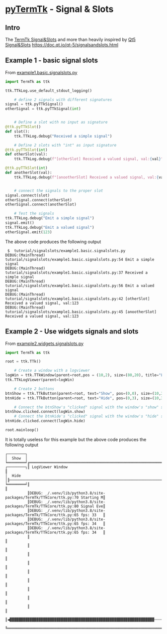 # [pyTermTk](https://github.com/ceccopierangiolieugenio/pyTermTk) - Signal & Slots

## Intro
The [TermTk Signal&Slots](https://ceccopierangiolieugenio.github.io/pyTermTk/TTkCore/signal.html) and more than heavily inspired by [Qt5 Signal&Slots](https://www.riverbankcomputing.com/static/Docs/PyQt5/signals_slots.html)
https://doc.qt.io/qt-5/signalsandslots.html


## Example 1 - basic signal slots
From [example1.basic.signalslots.py](signalslots/example1.basic.signalslots.py)
```python
import TermTk as ttk

ttk.TTkLog.use_default_stdout_logging()

    # define 2 signals with different signatures
signal = ttk.pyTTkSignal()
otherSignal = ttk.pyTTkSignal(int)


    # Define a slot with no input as signature
@ttk.pyTTkSlot()
def slot():
    ttk.TTkLog.debug("Received a simple signal")

    # Define 2 slots with "int" as input signature
@ttk.pyTTkSlot(int)
def otherSlot(val):
    ttk.TTkLog.debug(f"[otherSlot] Received a valued signal, val:{val}")

@ttk.pyTTkSlot(int)
def anotherSlot(val):
    ttk.TTkLog.debug(f"[anootherSlot] Received a valued signal, val:{val}")


    # connect the signals to the proper slot
signal.connect(slot)
otherSignal.connect(otherSlot)
otherSignal.connect(anotherSlot)

    # Test the signals
ttk.TTkLog.debug("Emit a simple signal")
signal.emit()
ttk.TTkLog.debug("Emit a valued signal")
otherSignal.emit(123)
```
The above code produces the following output

```text
 $  tutorial/signalslots/example1.basic.signalslots.py
DEBUG:(MainThread) tutorial/signalslots/example1.basic.signalslots.py:54 Emit a simple signal
DEBUG:(MainThread) tutorial/signalslots/example1.basic.signalslots.py:37 Received a simple signal
DEBUG:(MainThread) tutorial/signalslots/example1.basic.signalslots.py:56 Emit a valued signal
DEBUG:(MainThread) tutorial/signalslots/example1.basic.signalslots.py:42 [otherSlot] Received a valued signal, val:123
DEBUG:(MainThread) tutorial/signalslots/example1.basic.signalslots.py:45 [anootherSlot] Received a valued signal, val:123
```

## Example 2 - Use widgets signals and slots
From [example2.widgets.signalslots.py](signalslots/example2.widgets.signalslots.py)
```python
import TermTk as ttk

root = ttk.TTk()

    # Create a window with a logviewer
logWin = ttk.TTkWindow(parent=root,pos = (10,2), size=(80,20), title="LogViewer Window", border=True, layout=ttk.TTkVBoxLayout())
ttk.TTkLogViewer(parent=logWin)

    # Create 2 buttons
btnShow = ttk.TTkButton(parent=root, text="Show", pos=(0,0), size=(10,3), border=True)
btnHide = ttk.TTkButton(parent=root, text="Hide", pos=(0,3), size=(10,3), border=True)

    # Connect the btnShow's "clicked" signal with the window's "show" slot
btnShow.clicked.connect(logWin.show)
    # Connect the btnHide's "clicked" signal with the window's "hide" slot
btnHide.clicked.connect(logWin.hide)

root.mainloop()
```
It is totally useless for this example but the above code produces the following output

```text
┌────────┐
│  Show  │
╘════════╛╔══════════════════════════════════════════════════════════════════════════════╗
┌────────┐║ LogViewer Window                                                             ║
│  Hide  │╟──────────────────────────────────────────────────────────────────────────────╢
╘════════╛║                                                                              ║
          ║DEBUG: _/.venv/lib/python3.8/site-packages/TermTk/TTkCore/ttk.py:70 Starting M║
          ║DEBUG: _/.venv/lib/python3.8/site-packages/TermTk/TTkCore/ttk.py:80 Signal Eve║
          ║DEBUG: _/.venv/lib/python3.8/site-packages/TermTk/TTkCore/ttk.py:65 fps: 33   ║
          ║DEBUG: _/.venv/lib/python3.8/site-packages/TermTk/TTkCore/ttk.py:65 fps: 34   ║
          ║DEBUG: _/.venv/lib/python3.8/site-packages/TermTk/TTkCore/ttk.py:65 fps: 34   ║
          ║                                                                              ║
          ║                                                                              ║
          ║                                                                              ║
          ║                                                                              ║
          ║                                                                              ║
          ║                                                                              ║
          ║                                                                              ║
          ║                                                                              ║
          ║                                                                              ║
          ║◀▓▓▓▓▓▓▓▓▓▓▓▓▓▓▓▓▓▓▓▓▓▓▓▓▓▓▓▓▓▓▓▓▓▓▓▓▓▓▓▓▓▓▓▓▓▓▓▓▓▓▓▓▓▓▓▓▓▓▓▓▓▓▓▓▓┄┄┄┄┄┄┄┄┄┄┄▶║
          ╚══════════════════════════════════════════════════════════════════════════════╝
```